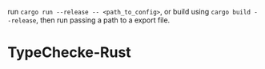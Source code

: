 run `cargo run --release -- <path_to_config>`, or build using `cargo build --release`, then run passing a path to a export file.

# TypeChecke-Rust
